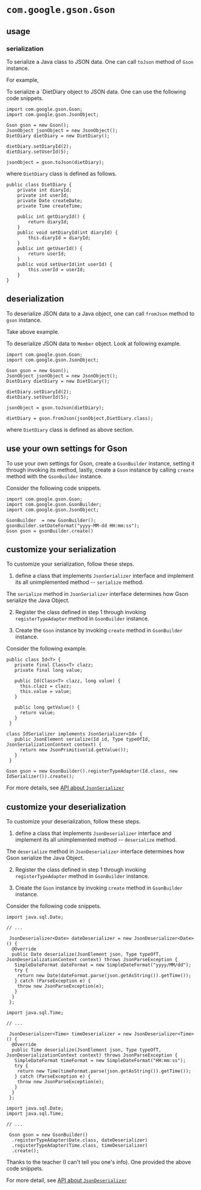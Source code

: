 # `com.google.gson.Gson`
## usage
### serialization

To serialize a Java class to JSON data. One can call `toJson` method of `Gson` instance.

For example, 

To serialize a `DietDiary object to JSON data. One can use the following code snippets. 

```
import com.google.gson.Gson;
import com.google.gson.JsonObject;

Gson gson = new Gson();
JsonObject jsonObject = new JsonObject();
DietDiary dietDiary = new DietDiary();

dietDiary.setDiaryId(2);
dietDiary.setUserId(5);

jsonObject = gson.toJson(dietDiary);
```

where `DietDiary` class is defined as follows.

```
public class DietDiary {
	private int diaryId;
	private int userId;
	private Date createDate;
	private Time createTime;
	
	public int getDiaryId() {
		return diaryId;
	}
	public void setDiaryId(int diaryId) {
		this.diaryId = diaryId;
	}
	public int getUserId() {
		return userId;
	}
	public void setUserId(int userId) {
		this.userId = userId;
	}
}
```

## deserialization
To deserialize JSON data to a Java object, one can call `fromJson` method to `gson` instance.

Take above example.

To deserialize JSON data to `Member` object. Look at following example.

```
import com.google.gson.Gson;
import com.google.gson.JsonObject;

Gson gson = new Gson();
JsonObject jsonObject = new JsonObject();
DietDiary dietDiary = new DietDiary();

dietDiary.setDiaryId(2);
dietDiary.setUserId(5);

jsonObject = gson.toJson(dietDiary);

dietDiary = gson.fromJson(jsonObject,DietDiary.class);
```

where `DietDiary` class is defined as above section.

## use your own settings for Gson

To use your own settings for Gson, create a `GsonBuilder` instance, setting it through invoking its method, lastly, create a `Gson` instance by calling `create` method with the `GsonBuilder` instance.

Consider the following code snippets.

```
import com.google.gson.Gson;
import com.google.gson.GsonBuilder;
import com.google.gson.JsonObject;

GsonBuilder  = new GsonBuilder();
gsonBuilder.setDateFormat("yyyy-MM-dd HH:mm:ss");
Gson gson = gsonBuilder.create()
```

## customize your serialization
To customize your serialization, follow these steps.

1. define a class that implements `JsonSerializer` interface and implement its all unimplemented method -- `serialize` method.

The `serialize` method in `JsonSerializer` interface determines how Gson serialize the Java Object.

2. Register the class defined in step 1 through invoking `registerTypeAdapter` method in `GsonBuilder` instance.

3. Create the `Gson` instance by invoking `create` method in `GsonBuilder` instance.

Consider the following example.

```
public class Id<T> {
   private final Class<T> clazz;
   private final long value;

   public Id(Class<T> clazz, long value) {
     this.clazz = clazz;
     this.value = value;
   }

   public long getValue() {
     return value;
   }
 }
```

```
class IdSerializer implements JsonSerializer<Id> {
   public JsonElement serialize(Id id, Type typeOfId, JsonSerializationContext context) {
     return new JsonPrimitive(id.getValue());
   }
 }
```

```
Gson gson = new GsonBuilder().registerTypeAdapter(Id.class, new IdSerializer()).create();
```

For more details, see [API about `JsonSerializer`](https://www.javadoc.io/doc/com.google.code.gson/gson/latest/com.google.gson/com/google/gson/JsonSerializer.html)

## customize your deserialization
To customize your deserialization, follow these steps.

1. define a class that implements `JsonDeserializer` interface and implement its all unimplemented method -- `deserialize` method.

The `deserialize` method in `JsonDeserializer` interface determines how Gson serialize the Java Object.

2. Register the class defined in step 1 through invoking `registerTypeAdapter` method in `GsonBuilder` instance.

3. Create the `Gson` instance by invoking `create` method in `GsonBuilder` instance.

Consider the following code snippets.

```
import java.sql.Date;

// ...

 JsonDeserializer<Date> dateDeserializer = new JsonDeserializer<Date>() {
  @Override
  public Date deserialize(JsonElement json, Type typeOfT, JsonDeserializationContext context) throws JsonParseException {
   SimpleDateFormat dateFormat = new SimpleDateFormat("yyyy/MM/dd");
   try {
    return new Date(dateFormat.parse(json.getAsString()).getTime());
   } catch (ParseException e) {
    throw new JsonParseException(e);
   }
  }
 };
```

```
import java.sql.Time;

// ...

 JsonDeserializer<Time> timeDeserializer = new JsonDeserializer<Time>() {
  @Override
  public Time deserialize(JsonElement json, Type typeOfT, JsonDeserializationContext context) throws JsonParseException {
   SimpleDateFormat timeFormat = new SimpleDateFormat("HH:mm:ss");
   try {
    return new Time(timeFormat.parse(json.getAsString()).getTime());
   } catch (ParseException e) {
    throw new JsonParseException(e);
   }
  }
 };
```

```
import java.sql.Date;
import java.sql.Time;

// ...

 Gson gson = new GsonBuilder()
  .registerTypeAdapter(Date.class, dateDeserializer)
  .registerTypeAdapter(Time.class, timeDeserializer)
  .create();
```

Thanks to the teacher (I can't tell you one's info). One provided the above code snippets.

For more detail, see [API about `JsonDeserializer`](https://www.javadoc.io/doc/com.google.code.gson/gson/latest/com.google.gson/com/google/gson/JsonDeserializer.html)
